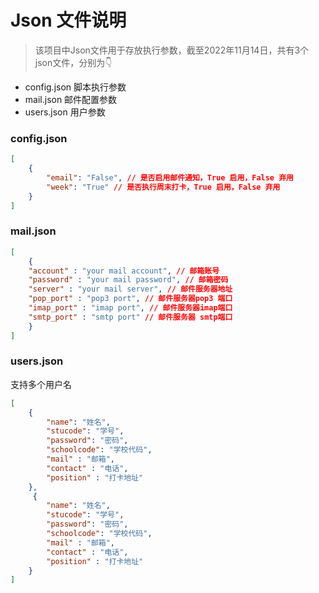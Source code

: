 # Json 文件说明
> 该项目中Json文件用于存放执行参数，截至2022年11月14日，共有3个json文件，分别为👇

- config.json 脚本执行参数
- mail.json 邮件配置参数
- users.json 用户参数

### config.json
```json
[
    {
        "email": "False", // 是否启用邮件通知，True 启用，False 弃用
        "week": "True" // 是否执行周末打卡，True 启用，False 弃用
    }
]
```

### mail.json 
```json
[
    {
    "account" : "your mail account", // 邮箱账号
    "password" : "your mail password", // 邮箱密码
    "server" : "your mail server", // 邮件服务器地址
    "pop_port" : "pop3 port", // 邮件服务器pop3 端口
    "imap_port" : "imap port", // 邮件服务器imap端口
    "smtp_port" : "smtp port" // 邮件服务器 smtp端口
    }
]

```

### users.json
支持多个用户名
```json
[
    {
        "name": "姓名",
        "stucode": "学号",
        "password": "密码",
        "schoolcode": "学校代码",
        "mail" : "邮箱",
        "contact" : "电话",
        "position" : "打卡地址"
    },
     {
        "name": "姓名",
        "stucode": "学号",
        "password": "密码",
        "schoolcode": "学校代码",
        "mail" : "邮箱",
        "contact" : "电话",
        "position" : "打卡地址"
    }
]

```